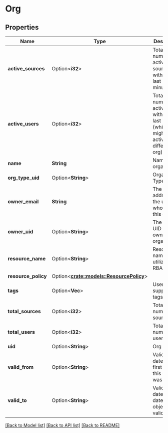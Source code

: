 # Org

## Properties

Name | Type | Description | Notes
------------ | ------------- | ------------- | -------------
**active_sources** | Option<**i32**> | Total number of active sources within the last 5 minutes | [optional]
**active_users** | Option<**i32**> | Total number of active users within the last 7 days (which might be active on a different org) | [optional]
**name** | **String** | Name of the organization | 
**org_type_uid** | Option<**String**> | Organization Type | [optional]
**owner_email** | **String** | The email address of the user who owns this org | 
**owner_uid** | Option<**String**> | The user UID who owns this organization | [optional]
**resource_name** | Option<**String**> | Resource name utilized by RBAC | [optional]
**resource_policy** | Option<[**crate::models::ResourcePolicy**](ResourcePolicy.md)> |  | [optional]
**tags** | Option<**Vec<String>**> | User supplied tags | [optional]
**total_sources** | Option<**i32**> | Total number of sources | [optional]
**total_users** | Option<**i32**> | Total number of users | [optional]
**uid** | Option<**String**> | Org UID | [optional]
**valid_from** | Option<**String**> | Valid from date, the first date this object was valid | [optional]
**valid_to** | Option<**String**> | Valid to date, the date this object is valid to | [optional]

[[Back to Model list]](../README.md#documentation-for-models) [[Back to API list]](../README.md#documentation-for-api-endpoints) [[Back to README]](../README.md)


